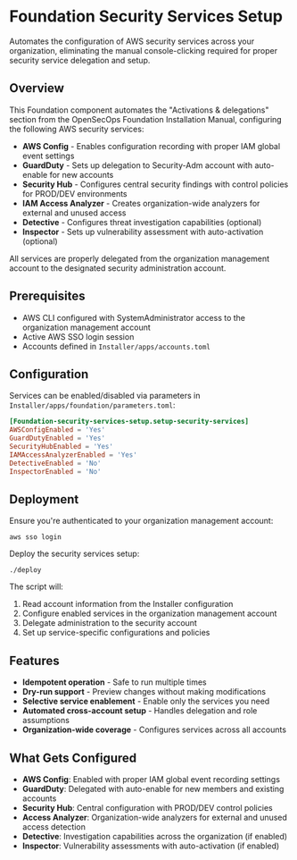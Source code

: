 # Foundation Security Services Setup

Automates the configuration of AWS security services across your organization, eliminating the manual console-clicking required for proper security service delegation and setup.

## Overview

This Foundation component automates the "Activations & delegations" section from the OpenSecOps Foundation Installation Manual, configuring the following AWS security services:

* **AWS Config** - Enables configuration recording with proper IAM global event settings
* **GuardDuty** - Sets up delegation to Security-Adm account with auto-enable for new accounts
* **Security Hub** - Configures central security findings with control policies for PROD/DEV environments
* **IAM Access Analyzer** - Creates organization-wide analyzers for external and unused access
* **Detective** - Configures threat investigation capabilities (optional)
* **Inspector** - Sets up vulnerability assessment with auto-activation (optional)

All services are properly delegated from the organization management account to the designated security administration account.

## Prerequisites

* AWS CLI configured with SystemAdministrator access to the organization management account
* Active AWS SSO login session
* Accounts defined in `Installer/apps/accounts.toml`

## Configuration

Services can be enabled/disabled via parameters in `Installer/apps/foundation/parameters.toml`:

```toml
[Foundation-security-services-setup.setup-security-services]
AWSConfigEnabled = 'Yes'
GuardDutyEnabled = 'Yes'
SecurityHubEnabled = 'Yes'
IAMAccessAnalyzerEnabled = 'Yes'
DetectiveEnabled = 'No'
InspectorEnabled = 'No'
```

## Deployment

Ensure you're authenticated to your organization management account:

```console
aws sso login
```

Deploy the security services setup:

```console
./deploy
```

The script will:
1. Read account information from the Installer configuration
2. Configure enabled services in the organization management account
3. Delegate administration to the security account
4. Set up service-specific configurations and policies

## Features

* **Idempotent operation** - Safe to run multiple times
* **Dry-run support** - Preview changes without making modifications
* **Selective service enablement** - Enable only the services you need
* **Automated cross-account setup** - Handles delegation and role assumptions
* **Organization-wide coverage** - Configures services across all accounts

## What Gets Configured

* **AWS Config**: Enabled with proper IAM global event recording settings
* **GuardDuty**: Delegated with auto-enable for new members and existing accounts
* **Security Hub**: Central configuration with PROD/DEV control policies
* **Access Analyzer**: Organization-wide analyzers for external and unused access detection
* **Detective**: Investigation capabilities across the organization (if enabled)
* **Inspector**: Vulnerability assessments with auto-activation (if enabled)